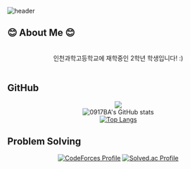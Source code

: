 ![header](https://capsule-render.vercel.app/api?type=waving&fontColor=ffffff&color=0:43C6AC,100:191654&text=Welcome%20to%20woojin029's%20GitHub%20👋&animation=twinkling&fontSize=35&fontAlignY=40&fontAlign=65&height=250)

<h2><b>😊 About Me 😊</b></h2>
<div align='center'>
<br />
인천과학고등학교에 재학중인 2학년 학생입니다! :)
</div>
<br />

<h2><b> GitHub </b></h2>

<div align='center'>

<a href="https://opgc.me/#/users/0917ba" target="_blank"><img src="https://api.opgc.me/githubs/users/0917ba/tag/?theme=basic" /></a> <br />
![0917BA's GitHub stats](https://github-readme-stats.vercel.app/api?username=0917ba&show_icons=true&theme=transparnet&count_private=true) <br />
[![Top Langs](https://github-readme-stats.vercel.app/api/top-langs/?username=0917ba&count_private=true)](https://github.com/anuraghazra/github-readme-stats) <br />

</div>


<h2><b>Problem Solving</b></h2>

<div align='center'>

[![CodeForces Profile](https://cf.leed.at?id=0917ba)](https://codeforces.com/profile/0917ba)
[![Solved.ac Profile](http://mazassumnida.wtf/api/v2/generate_badge?boj=0917ba)](https://solved.ac/0917ba/) <br/>

</div>

<br />
  

